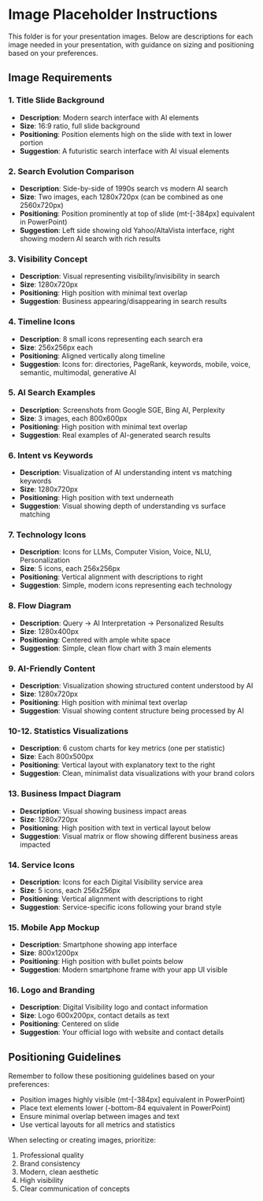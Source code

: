 # Image Placeholder Instructions

This folder is for your presentation images. Below are descriptions for each image needed in your presentation, with guidance on sizing and positioning based on your preferences.

## Image Requirements

### 1. Title Slide Background
- **Description**: Modern search interface with AI elements
- **Size**: 16:9 ratio, full slide background
- **Positioning**: Position elements high on the slide with text in lower portion
- **Suggestion**: A futuristic search interface with AI visual elements

### 2. Search Evolution Comparison
- **Description**: Side-by-side of 1990s search vs modern AI search
- **Size**: Two images, each 1280x720px (can be combined as one 2560x720px)
- **Positioning**: Position prominently at top of slide (mt-[-384px] equivalent in PowerPoint)
- **Suggestion**: Left side showing old Yahoo/AltaVista interface, right showing modern AI search with rich results

### 3. Visibility Concept
- **Description**: Visual representing visibility/invisibility in search
- **Size**: 1280x720px
- **Positioning**: High position with minimal text overlap
- **Suggestion**: Business appearing/disappearing in search results

### 4. Timeline Icons
- **Description**: 8 small icons representing each search era
- **Size**: 256x256px each
- **Positioning**: Aligned vertically along timeline
- **Suggestion**: Icons for: directories, PageRank, keywords, mobile, voice, semantic, multimodal, generative AI

### 5. AI Search Examples
- **Description**: Screenshots from Google SGE, Bing AI, Perplexity
- **Size**: 3 images, each 800x600px
- **Positioning**: High position with minimal text overlap
- **Suggestion**: Real examples of AI-generated search results

### 6. Intent vs Keywords
- **Description**: Visualization of AI understanding intent vs matching keywords
- **Size**: 1280x720px
- **Positioning**: High position with text underneath
- **Suggestion**: Visual showing depth of understanding vs surface matching

### 7. Technology Icons
- **Description**: Icons for LLMs, Computer Vision, Voice, NLU, Personalization
- **Size**: 5 icons, each 256x256px
- **Positioning**: Vertical alignment with descriptions to right
- **Suggestion**: Simple, modern icons representing each technology

### 8. Flow Diagram
- **Description**: Query → AI Interpretation → Personalized Results
- **Size**: 1280x400px
- **Positioning**: Centered with ample white space
- **Suggestion**: Simple, clean flow chart with 3 main elements

### 9. AI-Friendly Content
- **Description**: Visualization showing structured content understood by AI
- **Size**: 1280x720px
- **Positioning**: High position with minimal text overlap
- **Suggestion**: Visual showing content structure being processed by AI

### 10-12. Statistics Visualizations
- **Description**: 6 custom charts for key metrics (one per statistic)
- **Size**: Each 800x500px
- **Positioning**: Vertical layout with explanatory text to the right
- **Suggestion**: Clean, minimalist data visualizations with your brand colors

### 13. Business Impact Diagram
- **Description**: Visual showing business impact areas
- **Size**: 1280x720px
- **Positioning**: High position with text in vertical layout below
- **Suggestion**: Visual matrix or flow showing different business areas impacted

### 14. Service Icons
- **Description**: Icons for each Digital Visibility service area
- **Size**: 5 icons, each 256x256px
- **Positioning**: Vertical alignment with descriptions to right
- **Suggestion**: Service-specific icons following your brand style

### 15. Mobile App Mockup
- **Description**: Smartphone showing app interface
- **Size**: 800x1200px
- **Positioning**: High position with bullet points below
- **Suggestion**: Modern smartphone frame with your app UI visible

### 16. Logo and Branding
- **Description**: Digital Visibility logo and contact information
- **Size**: Logo 600x200px, contact details as text
- **Positioning**: Centered on slide
- **Suggestion**: Your official logo with website and contact details

## Positioning Guidelines

Remember to follow these positioning guidelines based on your preferences:
- Position images highly visible (mt-[-384px] equivalent in PowerPoint)
- Place text elements lower (-bottom-84 equivalent in PowerPoint)
- Ensure minimal overlap between images and text
- Use vertical layouts for all metrics and statistics

When selecting or creating images, prioritize:
1. Professional quality
2. Brand consistency
3. Modern, clean aesthetic
4. High visibility
5. Clear communication of concepts
